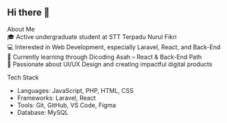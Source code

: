 ## Hi there 👋


About Me <br>
🎓 Active undergraduate student at STT Terpadu Nurul Fikri <br>
💻 Interested in Web Development, especially Laravel, React, and Back-End<br>
🚀 Currently learning through Dicoding Asah – React & Back-End Path<br>
🌟 Passionate about UI/UX Design and creating impactful digital products

Tech Stack
- Languages: JavaScript, PHP, HTML, CSS
- Frameworks: Laravel, React
- Tools: Git, GitHub, VS Code, Figma
- Database: MySQL
